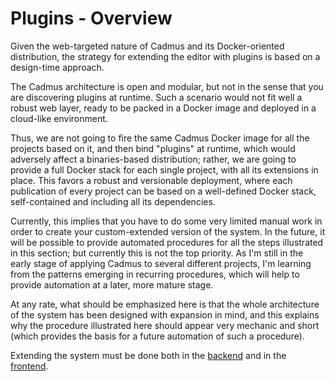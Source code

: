 # Plugins - Overview

Given the web-targeted nature of Cadmus and its Docker-oriented distribution, the strategy for extending the editor with plugins is based on a design-time approach.

The Cadmus architecture is open and modular, but not in the sense that you are discovering plugins at runtime. Such a scenario would not fit well a robust web layer, ready to be packed in a Docker image and deployed in a cloud-like environment.

Thus, we are not going to fire the same Cadmus Docker image for all the projects based on it, and then bind "plugins" at runtime, which would adversely affect a binaries-based distribution; rather, we are going to provide a full Docker stack for each single project, with all its extensions in place. This favors a robust and versionable deployment, where each publication of every project can be based on a well-defined Docker stack, self-contained and including all its dependencies.

Currently, this implies that you have to do some very limited manual work in order to create your custom-extended version of the system. In the future, it will be possible to provide automated procedures for all the steps illustrated in this section; but currently this is not the top priority. As I'm still in the early stage of applying Cadmus to several different projects, I'm learning from the patterns emerging in recurring procedures, which will help to provide automation at a later, more mature stage.

At any rate, what should be emphasized here is that the whole architecture of the system has been designed with expansion in mind, and this explains why the procedure illustrated here should appear very mechanic and short (which provides the basis for a future automation of such a procedure).

Extending the system must be done both in the [backend](backend.md) and in the [frontend](frontend.md).
